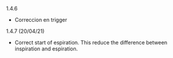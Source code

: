 
1.4.6
- Correccion en trigger

1.4.7 (20/04/21)
- Correct start of espiration. This reduce the difference between inspiration and espiration.
